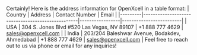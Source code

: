 Certainly! Here is the address information for OpenXcell in a table format: | Country | Address | Contact Number | Email | |---------|--------------------------------------------------|-----------------|-------------------------| | USA | 304 S. Jones Blvd #520 Las Vegas, NV 89107 | +1 888 777 4629 | sales@openxcell.com | | India | 203/204 Baleshwar Avenue, Bodakdev, Ahmedabad | +1 888 777 4629 | sales@openxcell.com | Feel free to reach out to us via phone or email for any inquiries!
